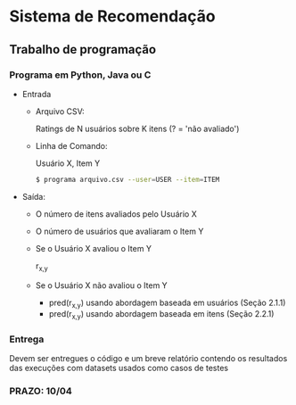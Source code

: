 # Sistema de Recomendação

## Trabalho de programação

### Programa em Python, Java ou C

- Entrada
    - Arquivo CSV: 
        
        Ratings de N usuários sobre K itens (? = 'não avaliado')
        
    - Linha de Comando:
   
        Usuário X, Item Y

        ```bash
        $ programa arquivo.csv --user=USER --item=ITEM
        ```

- Saída:
    - O número de itens avaliados pelo Usuário X
    - O número de usuários que avaliaram o Item Y
    - Se o Usuário X avaliou o Item Y
        
        r<sub>x,y</sub>

    - Se o Usuário X não avaliou o Item Y
        - pred(r<sub>x,y</sub>) usando abordagem baseada em usuários (Seção 2.1.1)
        - pred(r<sub>x,y</sub>) usando abordagem baseada em itens (Seção 2.2.1)

### Entrega
Devem ser entregues o código e um breve relatório
contendo os resultados das execuções com datasets
usados como casos de testes

### PRAZO: 10/04